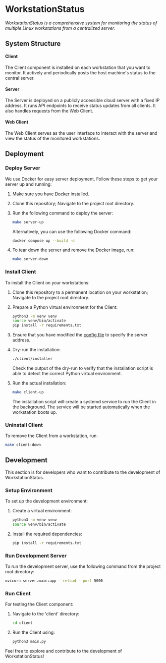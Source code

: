 # WorkstationStatus

_WorkstationStatus is a comprehensive system for monitoring the status of multiple Linux workstations from a centralized server._

## System Structure

#### Client

The Client component is installed on each workstation that you want to monitor. It actively and periodically posts the host machine's status to the central server.

#### Server

The Server is deployed on a publicly accessible cloud server with a fixed IP address. It runs API endpoints to receive status updates from all clients. It also handles requests from the Web Client.

#### Web Client

The Web Client serves as the user interface to interact with the server and view the status of the monitored workstations.

## Deployment

### Deploy Server

We use Docker for easy server deployment. Follow these steps to get your server up and running:

1. Make sure you have [Docker](https://docs.docker.com/get-docker/) installed.

2. Clone this repository; Navigate to the project root directory.

3. Run the following command to deploy the server:

    ```bash
    make server-up
    ```

    Alternatively, you can use the following Docker command:

    ```bash
    docker compose up --build -d
    ```

4. To tear down the server and remove the Docker image, run:

    ```bash
    make server-down
    ```

### Install Client

To install the Client on your workstations:

1. Clone this repository to a permanent location on your workstation; Navigate to the project root directory.

2. Prepare a Python virtual environment for the Client:

    ```bash
    python3 -m venv venv
    source venv/bin/activate
    pip install -r requirements.txt
    ```

3. Ensure that you have modified the [config file](client/config.json) to specify the server address.
4. Dry-run the installation:

    ```bash
    ./client/installer
    ```

    Check the output of the dry-run to verify that the installation script is able to detect the correct Python virtual environment.

5. Run the actual installation:

    ```bash
    make client-up
    ```

    The installation script will create a systemd service to run the Client in the background. The service will be started automatically when the workstation boots up.

### Uninstall Client

To remove the Client from a workstation, run:

```bash
make client-down
```

## Development

This section is for developers who want to contribute to the development of WorkstationStatus.

### Setup Environment

To set up the development environment:

1. Create a virtual environment:

    ```bash
    python3 -m venv venv
    source venv/bin/activate
    ```

2. Install the required dependencies:

    ```bash
    pip install -r requirements.txt
    ```

### Run Development Server

To run the development server, use the following command from the project root directory:

```bash
uvicorn server.main:app --reload --port 5000
```

### Run Client

For testing the Client component:

1. Navigate to the 'client' directory:

    ```bash
    cd client
    ```

2. Run the Client using:

    ```bash
    python3 main.py
    ```

Feel free to explore and contribute to the development of WorkstationStatus!
